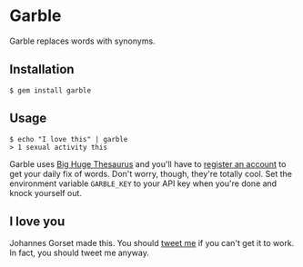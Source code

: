 # Garble

Garble replaces words with synonyms.

## Installation

    $ gem install garble

## Usage

    $ echo "I love this" | garble
    > 1 sexual activity this

Garble uses [Big Huge Thesaurus](http://words.bighugelabs.com/) and you'll have to
[register an account](http://words.bighugelabs.com/api.php) to get your daily fix of words.
Don't worry, though, they're totally cool. Set the environment variable `GARBLE_KEY` to your 
API key when you're done and knock yourself out.

## I love you

Johannes Gorset made this. You should [tweet me](http://twitter.com/jgorset) if you can't get
it to work. In fact, you should tweet me anyway.
